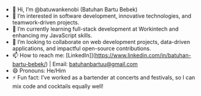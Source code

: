 - 👋 Hi, I’m @batuwankenobi (Batuhan Bartu Bebek)
- 👀 I’m interested in software development, innovative technologies, and teamwork-driven projects.
- 🌱 I’m currently learning full-stack development at Workintech and enhancing my JavaScript skills.
- 💞️ I’m looking to collaborate on web development projects, data-driven applications, and impactful open-source contributions.
- 📫 How to reach me: [LinkedIn]](https://www.linkedin.com/in/batuhan-bartu-bebek/) | Email: batuhanbartuu@gmail.com
- 😄 Pronouns: He/Him
- ⚡ Fun fact: I’ve worked as a bartender at concerts and festivals, so I can mix code and cocktails equally well!
